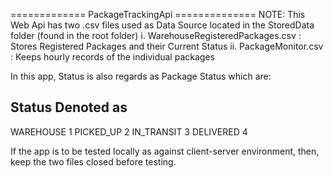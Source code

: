 
============= PackageTrackingApi ==============
NOTE:
This Web Api has two .csv files used as Data Source located in the StoredData folder (found in the root folder)
i.		WarehouseRegisteredPackages.csv   : Stores Registered Packages and their Current Status
ii.		PackageMonitor.csv				  : Keeps hourly records of the individual packages 

In this app, Status is also regards as Package Status which are:

Status		Denoted as
--------------------
WAREHOUSE 	1
PICKED_UP	2
IN_TRANSIT	3
DELIVERED	4

If the app is to be tested locally as against client-server environment, then, keep the two files closed before testing.


